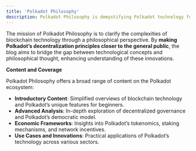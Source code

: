 ```yaml
---
title: 'Polkadot Philosophy'
description: Polkadot Philosophy is demystifying Polkadot technology for newcomers and experts with in-depth, engaging content. (inactive?)
---
```


The mission of Polkadot Philosophy is to clarify the complexities of blockchain technology through a philosophical perspective. By **making Polkadot’s decentralization principles closer to the general public**, the blog aims to bridge the gap between technological concepts and philosophical thought, enhancing understanding of these innovations.

**Content and Coverage**

Polkadot Philosophy offers a broad range of content on the Polkadot ecosystem:

- **Introductory Content**: Simplified overviews of blockchain technology and Polkadot’s unique features for beginners.
- **Advanced Analysis**: In-depth exploration of decentralized governance and Polkadot’s democratic model.
- **Economic Frameworks**: Insights into Polkadot’s tokenomics, staking mechanisms, and network incentives.
- **Use Cases and Innovations**: Practical applications of Polkadot’s technology across various sectors.
